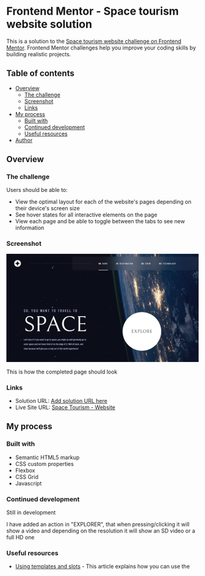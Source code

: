 # Frontend Mentor - Space tourism website solution

This is a solution to the [Space tourism website challenge on Frontend Mentor](https://www.frontendmentor.io/challenges/space-tourism-multipage-website-gRWj1URZ3). Frontend Mentor challenges help you improve your coding skills by building realistic projects. 

## Table of contents

- [Overview](#overview)
  - [The challenge](#the-challenge)
  - [Screenshot](#screenshot)
  - [Links](#links)
- [My process](#my-process)
  - [Built with](#built-with)
  - [Continued development](#continued-development)
  - [Useful resources](#useful-resources)
- [Author](#author)

## Overview

### The challenge

Users should be able to:

- View the optimal layout for each of the website's pages depending on their device's screen size
- See hover states for all interactive elements on the page
- View each page and be able to toggle between the tabs to see new information

### Screenshot

![Vista previa](Screenshot.png)

This is how the completed page should look 

### Links

- Solution URL: [Add solution URL here](https://your-solution-url.com)
- Live Site URL: [Space Tourism - Website](https://fmchallenges.github.io/space-tourism-website/)

## My process

### Built with

- Semantic HTML5 markup
- CSS custom properties
- Flexbox
- CSS Grid
- Javascript

### Continued development

Still in development

I have added an action in "EXPLORER", that when pressing/clicking it will show a video and depending on the resolution it will show an SD video or a full HD one

### Useful resources

- [Using templates and slots](https://developer.mozilla.org/en-US/docs/Web/Web_Components/Using_templates_and_slots) - This article explains how you can use the <template> and <slot> elements to create a flexible template that can then be used to populate the shadow DOM of a web component.
- [countUp.js](https://inorganik.github.io/countUp.js/) - CountUp.js is a dependency-free, lightweight JavaScript class that can be used to quickly create animations that display numerical data in a more interesting way.
- [Vídeo of Pixabay](https://www.pexels.com/es-es/video/vista-de-la-tierra-por-la-noche-desde-el-espacio-854913/)

## Author

- Website - [Portfolio](https://joelmiguelvalente.github.io/porfolio/)
- Frontend Mentor - [@joelmiguelvalente](https://www.frontendmentor.io/profile/joelmiguelvalente)
- Discord - [@Miguel92](https://discord.com/users/465203938900049920)
- Linkedin - [@joelmiguelvalente](https://www.linkedin.com/in/joelmiguelvalente)
- Twitter - [@JvalenteM92](https://www.twitter.com/JvalenteM92)